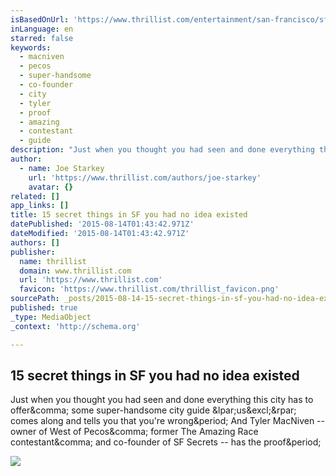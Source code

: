 ```yaml
---
isBasedOnUrl: 'https://www.thrillist.com/entertainment/san-francisco/sf-secrets-you-didn-t-know-existed'
inLanguage: en
starred: false
keywords:
  - macniven
  - pecos
  - super-handsome
  - co-founder
  - city
  - tyler
  - proof
  - amazing
  - contestant
  - guide
description: "Just when you thought you had seen and done everything this city has to offer, some super-handsome city guide (us!) comes along and tells you that you're wrong. And Tyler MacNiven -- owner of West of Pecos, former The Amazing Race contestant, and co-founder of SF Secrets -- has the proof."
author:
  - name: Joe Starkey
    url: 'https://www.thrillist.com/authors/joe-starkey'
    avatar: {}
related: []
app_links: []
title: 15 secret things in SF you had no idea existed
datePublished: '2015-08-14T01:43:42.971Z'
dateModified: '2015-08-14T01:43:42.971Z'
authors: []
publisher:
  name: thrillist
  domain: www.thrillist.com
  url: 'https://www.thrillist.com'
  favicon: 'https://www.thrillist.com/thrillist_favicon.png'
sourcePath: _posts/2015-08-14-15-secret-things-in-sf-you-had-no-idea-existed.md
published: true
_type: MediaObject
_context: 'http://schema.org'

---
```

<article style=""><h1>15 secret things in SF you had no idea existed</h1><p>Just when you thought you had seen and done everything this city has to offer&amp;comma; some super-handsome city guide &amp;lpar;us&amp;excl;&amp;rpar; comes along and tells you that you're wrong&amp;period; And Tyler MacNiven -- owner of West of Pecos&amp;comma; former The Amazing Race contestant&amp;comma; and co-founder of SF Secrets -- has the proof&amp;period;</p><img src="http://assets3.thrillist.com/v1/image/1263344/size/tmg-facebook_share" /></article>